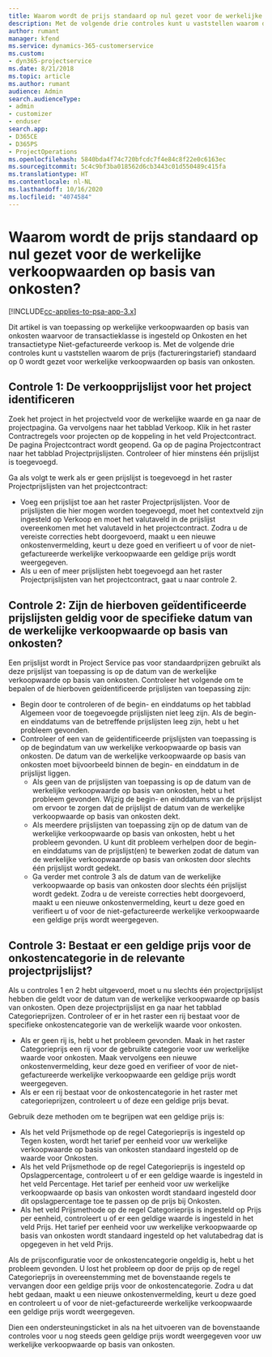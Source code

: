```yaml
---
title: Waarom wordt de prijs standaard op nul gezet voor de werkelijke verkoopwaarden op basis van onkosten?
description: Met de volgende drie controles kunt u vaststellen waarom de prijs standaard op 0 wordt gezet voor werkelijke verkoopwaarden op basis van onkosten.
author: rumant
manager: kfend
ms.service: dynamics-365-customerservice
ms.custom:
- dyn365-projectservice
ms.date: 8/21/2018
ms.topic: article
ms.author: rumant
audience: Admin
search.audienceType:
- admin
- customizer
- enduser
search.app:
- D365CE
- D365PS
- ProjectOperations
ms.openlocfilehash: 5840bda4f74c720bfcdc7f4e84c8f22e0c6163ec
ms.sourcegitcommit: 5c4c9bf3ba018562d6cb3443c01d550489c415fa
ms.translationtype: HT
ms.contentlocale: nl-NL
ms.lasthandoff: 10/16/2020
ms.locfileid: "4074584"
---
```

# <a name="why-is-the-price-defaulting-to-zero-on-expense-sales-actuals"></a>Waarom wordt de prijs standaard op nul gezet voor de werkelijke verkoopwaarden op basis van onkosten?

[!INCLUDE[cc-applies-to-psa-app-3.x](../includes/cc-applies-to-psa-app-3x.md)]

Dit artikel is van toepassing op werkelijke verkoopwaarden op basis van onkosten waarvoor de transactieklasse is ingesteld op Onkosten en het transactietype Niet-gefactureerde verkoop is. Met de volgende drie controles kunt u vaststellen waarom de prijs (factureringstarief) standaard op 0 wordt gezet voor werkelijke verkoopwaarden op basis van onkosten.

## <a name="check-1-identify-the-sales-price-list-for-project"></a>Controle 1: De verkoopprijslijst voor het project identificeren

Zoek het project in het projectveld voor de werkelijke waarde en ga naar de projectpagina. Ga vervolgens naar het tabblad Verkoop. Klik in het raster Contractregels voor projecten op de koppeling in het veld Projectcontract. De pagina Projectcontract wordt geopend. Ga op de pagina Projectcontract naar het tabblad Projectprijslijsten. Controleer of hier minstens één prijslijst is toegevoegd.

Ga als volgt te werk als er geen prijslijst is toegevoegd in het raster Projectprijslijsten van het projectcontract:

- Voeg een prijslijst toe aan het raster Projectprijslijsten. Voor de prijslijsten die hier mogen worden toegevoegd, moet het contextveld zijn ingesteld op Verkoop en moet het valutaveld in de prijslijst overeenkomen met het valutaveld in het projectcontract. Zodra u de vereiste correcties hebt doorgevoerd, maakt u een nieuwe onkostenvermelding, keurt u deze goed en verifieert u of voor de niet-gefactureerde werkelijke verkoopwaarde een geldige prijs wordt weergegeven.
- Als u een of meer prijslijsten hebt toegevoegd aan het raster Projectprijslijsten van het projectcontract, gaat u naar controle 2.

## <a name="check-2-are-any-of-the-price-lists-identified-above-valid-for-the-specific-date-of-the-expense-actual"></a>Controle 2: Zijn de hierboven geïdentificeerde prijslijsten geldig voor de specifieke datum van de werkelijke verkoopwaarde op basis van onkosten?

Een prijslijst wordt in Project Service pas voor standaardprijzen gebruikt als deze prijslijst van toepassing is op de datum van de werkelijke verkoopwaarde op basis van onkosten. Controleer het volgende om te bepalen of de hierboven geïdentificeerde prijslijsten van toepassing zijn:

- Begin door te controleren of de begin- en einddatums op het tabblad Algemeen voor de toegevoegde prijslijsten niet leeg zijn. Als de begin- en einddatums van de betreffende prijslijsten leeg zijn, hebt u het probleem gevonden. 
- Controleer of een van de geïdentificeerde prijslijsten van toepassing is op de begindatum van uw werkelijke verkoopwaarde op basis van onkosten. De datum van de werkelijke verkoopwaarde op basis van onkosten moet bijvoorbeeld binnen de begin- en einddatum in de prijslijst liggen. 
    - Als geen van de prijslijsten van toepassing is op de datum van de werkelijke verkoopwaarde op basis van onkosten, hebt u het probleem gevonden. Wijzig de begin- en einddatums van de prijslijst om ervoor te zorgen dat de prijslijst de datum van de werkelijke verkoopwaarde op basis van onkosten dekt. 
    - Als meerdere prijslijsten van toepassing zijn op de datum van de werkelijke verkoopwaarde op basis van onkosten, hebt u het probleem gevonden. U kunt dit probleem verhelpen door de begin- en einddatums van de prijslijst(en) te bewerken zodat de datum van de werkelijke verkoopwaarde op basis van onkosten door slechts één prijslijst wordt gedekt. 
    - Ga verder met controle 3 als de datum van de werkelijke verkoopwaarde op basis van onkosten door slechts één prijslijst wordt gedekt.
Zodra u de vereiste correcties hebt doorgevoerd, maakt u een nieuwe onkostenvermelding, keurt u deze goed en verifieert u of voor de niet-gefactureerde werkelijke verkoopwaarde een geldige prijs wordt weergegeven.

## <a name="check-3-is-there-a-valid-price-for-the-expense-category-in-the-applicable-project-price-list"></a>Controle 3: Bestaat er een geldige prijs voor de onkostencategorie in de relevante projectprijslijst? 

Als u controles 1 en 2 hebt uitgevoerd, moet u nu slechts één projectprijslijst hebben die geldt voor de datum van de werkelijke verkoopwaarde op basis van onkosten. Open deze projectprijslijst en ga naar het tabblad Categorieprijzen. Controleer of er in het raster een rij bestaat voor de specifieke onkostencategorie van de werkelijk waarde voor onkosten.
 
- Als er geen rij is, hebt u het probleem gevonden. Maak in het raster Categorieprijs een rij voor de gebruikte categorie voor uw werkelijke waarde voor onkosten. Maak vervolgens een nieuwe onkostenvermelding, keur deze goed en verifieer of voor de niet-gefactureerde werkelijke verkoopwaarde een geldige prijs wordt weergegeven. 
- Als er een rij bestaat voor de onkostencategorie in het raster met categorieprijzen, controleert u of deze een geldige prijs bevat.

Gebruik deze methoden om te begrijpen wat een geldige prijs is:

- Als het veld Prijsmethode op de regel Categorieprijs is ingesteld op Tegen kosten, wordt het tarief per eenheid voor uw werkelijke verkoopwaarde op basis van onkosten standaard ingesteld op de waarde voor Onkosten.
- Als het veld Prijsmethode op de regel Categorieprijs is ingesteld op Opslagpercentage, controleert u of er een geldige waarde is ingesteld in het veld Percentage. Het tarief per eenheid voor uw werkelijke verkoopwaarde op basis van onkosten wordt standaard ingesteld door dit opslagpercentage toe te passen op de prijs bij Onkosten.
- Als het veld Prijsmethode op de regel Categorieprijs is ingesteld op Prijs per eenheid, controleert u of er een geldige waarde is ingesteld in het veld Prijs. Het tarief per eenheid voor uw werkelijke verkoopwaarde op basis van onkosten wordt standaard ingesteld op het valutabedrag dat is opgegeven in het veld Prijs.

Als de prijsconfiguratie voor de onkostencategorie ongeldig is, hebt u het probleem gevonden. U lost het probleem op door de prijs op de regel Categorieprijs in overeenstemming met de bovenstaande regels te vervangen door een geldige prijs voor de onkostencategorie. Zodra u dat hebt gedaan, maakt u een nieuwe onkostenvermelding, keurt u deze goed en controleert u of voor de niet-gefactureerde werkelijke verkoopwaarde een geldige prijs wordt weergegeven.

Dien een ondersteuningsticket in als na het uitvoeren van de bovenstaande controles voor u nog steeds geen geldige prijs wordt weergegeven voor uw werkelijke verkoopwaarde op basis van onkosten.


